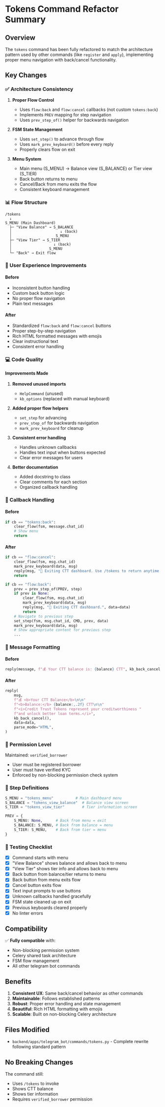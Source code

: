 # Tokens Command Refactor Summary

## Overview

The `tokens` command has been fully refactored to match the architecture pattern used by other commands (like `register` and `apply`), implementing proper menu navigation with back/cancel functionality.

## Key Changes

### ✅ Architecture Consistency

1. **Proper Flow Control**
   - Uses `flow:back` and `flow:cancel` callbacks (not custom `tokens:back`)
   - Implements `PREV` mapping for step navigation
   - Uses `prev_step_of()` helper for backwards navigation

2. **FSM State Management**
   - Uses `set_step()` to advance through flow
   - Uses `mark_prev_keyboard()` before every reply
   - Properly clears flow on exit

3. **Menu System**
   - Main menu (S_MENU) → Balance view (S_BALANCE) or Tier view (S_TIER)
   - Back button returns to menu
   - Cancel/Back from menu exits the flow
   - Consistent keyboard management

### 📊 Flow Structure

```
/tokens
  ↓
S_MENU (Main Dashboard)
  ├─ "View Balance" → S_BALANCE
  │                      ↓ (back)
  │                    S_MENU
  ├─ "View Tier" → S_TIER
  │                   ↓ (back)
  │                 S_MENU
  └─ "Back" → Exit flow
```

### 🎨 User Experience Improvements

#### Before
- Inconsistent button handling
- Custom back button logic
- No proper flow navigation
- Plain text messages

#### After
- Standardized `flow:back` and `flow:cancel` buttons
- Proper step-by-step navigation
- Rich HTML formatted messages with emojis
- Clear instructional text
- Consistent error handling

### 💻 Code Quality

#### Improvements Made

1. **Removed unused imports**
   - `HelpCommand` (unused)
   - `kb_options` (replaced with manual keyboard)

2. **Added proper flow helpers**
   - `set_step` for advancing
   - `prev_step_of` for backwards navigation
   - `mark_prev_keyboard` for cleanup

3. **Consistent error handling**
   - Handles unknown callbacks
   - Handles text input when buttons expected
   - Clear error messages for users

4. **Better documentation**
   - Added docstring to class
   - Clear comments for each section
   - Organized callback handling

### 🔄 Callback Handling

#### Before
```python
if cb == "tokens:back":
    clear_flow(fsm, message.chat_id)
    # Show menu
    return
```

#### After
```python
if cb == "flow:cancel":
    clear_flow(fsm, msg.chat_id)
    mark_prev_keyboard(data, msg)
    reply(msg, "👋 Exiting CTT dashboard. Use /tokens to return anytime.", data=data)
    return

if cb == "flow:back":
    prev = prev_step_of(PREV, step)
    if prev is None:
        clear_flow(fsm, msg.chat_id)
        mark_prev_keyboard(data, msg)
        reply(msg, "👋 Exiting CTT dashboard.", data=data)
        return
    # Navigate to previous step
    set_step(fsm, msg.chat_id, CMD, prev, data)
    mark_prev_keyboard(data, msg)
    # Show appropriate content for previous step
    ...
```

### 📝 Message Formatting

#### Before
```python
reply(message, f"💰 Your CTT balance is: {balance} CTT", kb_back_cancel())
```

#### After
```python
reply(
    msg,
    f"💰 <b>Your CTT Balance</b>\n\n"
    f"<b>Balance:</b> {balance:,.2f} CTT\n\n"
    f"<i>Credit Trust Tokens represent your creditworthiness "
    f"and unlock better loan terms.</i>",
    kb_back_cancel(),
    data=data,
    parse_mode="HTML",
)
```

### 🔐 Permission Level

Maintained: `verified_borrower`
- User must be registered borrower
- User must have verified KYC
- Enforced by non-blocking permission check system

### 🎯 Step Definitions

```python
S_MENU = "tokens_menu"          # Main dashboard menu
S_BALANCE = "tokens_view_balance"  # Balance view screen
S_TIER = "tokens_view_tier"        # Tier information screen

PREV = {
    S_MENU: None,      # Back from menu = exit
    S_BALANCE: S_MENU, # Back from balance = menu
    S_TIER: S_MENU,    # Back from tier = menu
}
```

### 🧪 Testing Checklist

- [x] Command starts with menu
- [x] "View Balance" shows balance and allows back to menu
- [x] "View Tier" shows tier info and allows back to menu
- [x] Back button from balance/tier returns to menu
- [x] Back button from menu exits flow
- [x] Cancel button exits flow
- [x] Text input prompts to use buttons
- [x] Unknown callbacks handled gracefully
- [x] FSM state cleaned up on exit
- [x] Previous keyboards cleared properly
- [x] No linter errors

## Compatibility

✅ **Fully compatible** with:
- Non-blocking permission system
- Celery shared task architecture
- FSM flow management
- All other telegram bot commands

## Benefits

1. **Consistent UX**: Same back/cancel behavior as other commands
2. **Maintainable**: Follows established patterns
3. **Robust**: Proper error handling and state management
4. **Beautiful**: Rich HTML formatting with emojis
5. **Scalable**: Built on non-blocking Celery architecture

## Files Modified

- `backend/apps/telegram_bot/commands/tokens.py` - Complete rewrite following standard pattern

## No Breaking Changes

The command still:
- Uses `/tokens` to invoke
- Shows CTT balance
- Shows tier information
- Requires `verified_borrower` permission

